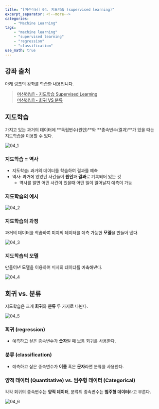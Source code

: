 ```yaml
---
title: "[머신러닝] 04. 지도학습 (supervised learning)"
excerpt_separator: <!--more-->
categories: 
    - "Machine Learning"
tags: 
    - "machine learning"
    - "supervised learning"
    - "regression"
    - "classification"
use_math: true
---
```

## 강좌 출처  
아래 링크의 강좌를 학습한 내용입니다.  
 > [머신러닝1 - 지도학습 Supervised Learning](https://opentutorials.org/course/4548/28938)  
 > [머신러닝1 - 회귀 VS 분류](https://opentutorials.org/course/4548/28942)  

## 지도학습
가지고 있는 과거의 데이터에 **독립변수(원인)**와 **종속변수(결과)**가 있을 때는 지도학습을 이용할 수 있다.  

![04_1](https://user-images.githubusercontent.com/59808674/135071436-1d446629-87b4-49ea-92c8-1f861ddf7221.png)  

### 지도학습 = 역사  
 - 지도학습: 과거의 데이터를 학습하여 결과를 예측  
 - 역사: 과거에 있었던 사건들이 **원인**과 **결과**로 기록되어 있는 것  
    - 역사를 알면 어떤 사건이 있을때 어떤 일이 일어날지 예측이 가능  

### 지도학습의 예시
![04_2](https://user-images.githubusercontent.com/59808674/135071450-ea19f9b3-ef55-4c6f-a684-a00bea122788.png)  

### 지도학습의 과정
과거의 데이터를 학습하여 미지의 데이터를 예측 가능한 **모델**을 만들어 낸다.  

![04_3](https://user-images.githubusercontent.com/59808674/135071455-4388ea37-bc9c-43e5-ae41-ff824d6d34ff.png)  

### 지도학습의 모델
만들어낸 모델을 이용하여 미지의 데이터를 예측해낸다. 

![04_4](https://user-images.githubusercontent.com/59808674/135071458-d1a09816-7ebd-425e-8298-78c9b9b2afdf.png)  

## 회귀 vs. 분류
지도학습은 크게 **회귀**와 **분류** 두 가지로 나뉜다.  

![04_5](https://user-images.githubusercontent.com/59808674/135071465-845df638-277f-4016-a7c9-5271a39bb20a.png)  

### 회귀 (regression)
 - 예측하고 싶은 종속변수가 **숫자**일 때 보통 회귀를 사용한다.

### 분류 (classification)
 - 예측하고 싶은 종속변수가 **이름** 혹은 **문자**라면 분류를 사용한다.

### 양적 데이터 (Quantitative) vs. 범주형 데이터 (Categorical)  
각각 회귀의 종속변수는 **양적 데이터**, 분류의 종속변수는 **범주형 데이터**라고 부른다.  

![04_6](https://user-images.githubusercontent.com/59808674/135071473-aa6b1e94-dc19-4b41-833d-2998efc2db7e.png)  
